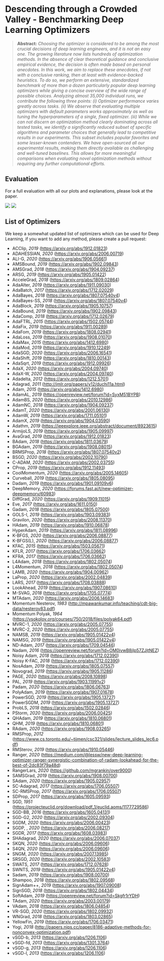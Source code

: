 # Descending through a Crowded Valley - Benchmarking Deep Learning Optimizers

> **Abstract:** *Choosing the optimizer is considered to be among the most crucial decisions of deep learning engineers, and it is not an easy one. The growing literature now lists hundreds of optimization methods. In the absence of clear theoretical guidance and conclusive empirical evidence, the decision is often made based on personal anecdotes. In this work, we aim to replace these anecdotes, if not with a conclusive ranking, then at least with evidence-backed heuristics. To do so, we perform an extensive, standardized benchmark of more than a dozen particularly popular deep learning optimizers while giving a concise overview of the wide range of possible choices. Analyzing almost 35,000 individual runs, we contribute the following three points: (i) Optimizer performance varies greatly across tasks. (ii) We observe that evaluating multiple optimizers with default parameters works approximately as well as tuning the hyperparameters of a single, fixed optimizer. (iii) While we can not discern an optimization method clearly dominating across all tested tasks, we identify a significantly reduced subset of specific algorithms and parameter choices that generally lead to competitive results in our experiments. This subset includes popular favorites and some lesser-known contenders. We have open-sourced all our experimental results, making them directly available as challenging and well-tuned baselines. This allows for more meaningful comparisons when evaluating novel optimization methods without requiring any further computational efforts.*


## Evaluation

For a full evaluation with all our plots and explanations, please look at the paper.

<img src = "https://i.imgur.com/WcEJ45F.png" >

<img src = "https://i.imgur.com/kE2yBdy.png" >

## List of Optimizers
We keep a somewhat updated list of optimizers which can be used for Deep Learning, if you want to add any method, please create a pull request:
* ACClip, *2019* (https://arxiv.org/abs/1912.01823)
* ADAHESSIAN, *2020* (https://arxiv.org/abs/2006.00719)
* ALI-G, *2020* (https://arxiv.org/abs/1906.05661)
* AMSBound, *2019* (https://arxiv.org/abs/1902.09843)
* AMSGrad, *2018* (https://arxiv.org/abs/1904.09237)
* ARSG, *2019* (https://arxiv.org/abs/1905.01422)
* AcceleGrad, *2018* (https://arxiv.org/abs/1809.02864)
* AdaAlter, *2019* (https://arxiv.org/abs/1911.09030)
* AdaBatch, *2017* (https://arxiv.org/abs/1712.02029)
* AdaBayes, *2018* (https://arxiv.org/abs/1807.07540v4)
* AdaBayes-SS, *2018* (https://arxiv.org/abs/1807.07540v4)
* AdaBlock, *2019* (https://arxiv.org/abs/1905.10757)
* AdaBound, *2019* (https://arxiv.org/abs/1902.09843)
* AdaComp, *2018* (https://arxiv.org/abs/1712.02679)
* AdaFTRL, *2015* (https://arxiv.org/abs/1502.05744)
* AdaFix, *2019* (https://arxiv.org/abs/1911.00289)
* AdaFom, *2019* (https://arxiv.org/abs/1808.02941)
* AdaLoss, *2019* (https://arxiv.org/abs/1908.01070)
* AdaMax, *2015* (https://arxiv.org/abs/1412.6980)
* AdaMod, *2019* (https://arxiv.org/abs/1910.12249)
* AdaSGD, *2020* (https://arxiv.org/abs/2006.16541)
* AdaShift, *2019* (https://arxiv.org/abs/1810.00143)
* AdaSqrt, *2019* (https://arxiv.org/abs/1912.09926)
* AdaX, *2020* (https://arxiv.org/abs/2004.09740)
* AdaX-W, *2020* (https://arxiv.org/abs/2004.09740)
* Adadelta, *2012* (https://arxiv.org/abs/1212.5701)
* Adagrad, *2011* (http://jmlr.org/papers/v12/duchi11a.html)
* Adam, *2015* (https://arxiv.org/abs/1412.6980)
* AdamAL, *2019* (https://openreview.net/forum?id=SyxM51BYPB)
* AdamBS, *2020* (https://arxiv.org/abs/2010.12986)
* AdamNC, *2018* (https://arxiv.org/abs/1904.09237)
* AdamT, *2020* (https://arxiv.org/abs/2001.06130)
* AdamW, *2019* (https://arxiv.org/abs/1711.05101)
* AdamX, *2019* (https://arxiv.org/abs/1904.03590)
* Adathm, *2019* (https://ieeexplore.ieee.org/abstract/document/8923615)
* ArmijoLS, *2019* (https://arxiv.org/abs/1905.09997)
* AvaGrad, *2019* (https://arxiv.org/abs/1912.01823)
* BAdam, *2018* (https://arxiv.org/abs/1811.03679)
* BGAdam, *2019* (https://arxiv.org/abs/1908.08015)
* BRMSProp, *2018* (https://arxiv.org/abs/1807.07540v2)
* BSGD, *2020* (https://arxiv.org/abs/2002.10790)
* C-ADAM, *2020* (https://arxiv.org/abs/2002.03755)
* CProp, *2019* (https://arxiv.org/abs/1912.11493)
* CoolMomentum, *2020* (https://arxiv.org/abs/2005.14605)
* Curveball, *2019* (https://arxiv.org/abs/1805.08095)
* Dadam, *2019* (https://arxiv.org/abs/1901.09109v6)
* DeepMemory, *2020* (https://forums.fast.ai/t/new-optimizer-deepmemory/60983)
* DiffGrad, *2020* (https://arxiv.org/abs/1909.11015)
* Eve, *2017* (https://arxiv.org/abs/1611.0150)
* Gadam, *2018* (https://arxiv.org/abs/1805.07500)
* GOLS-I, *2019* (https://arxiv.org/abs/1903.09383)
* Gravilon, *2020* (https://arxiv.org/abs/2008.11370)
* HAdam, *2019* (https://arxiv.org/abs/1910.06878)
* HyperAdam, *2019* (https://arxiv.org/abs/1811.08996)
* K-BFGS, *2020* (https://arxiv.org/abs/2006.08877)
* K-BFGS(L), *2020* (https://arxiv.org/abs/2006.08877)
* KFAC, *2015* (https://arxiv.org/abs/1503.05671)
* KFLR, *2017* (https://arxiv.org/abs/1706.03662)
* KFRA, *2017* (https://arxiv.org/abs/1706.03662)
* L4Adam, *2018* (https://arxiv.org/abs/1802.05074)
* L4Momentum, *2018* (https://arxiv.org/abs/1802.05074)
* LAMB, *2020* (https://arxiv.org/abs/1904.00962)
* LaProp, *2020* (https://arxiv.org/abs/2002.04839)
* LARS, *2017* (https://arxiv.org/abs/1708.03888)
* LookAhead, *2019* (https://arxiv.org/abs/1907.08610)
* M-SVAG, *2018* (https://arxiv.org/abs/1705.07774)
* MTAdam, *2020* (https://arxiv.org/abs/2006.14683)
* Momentum Nesterov, *1983* (http://mpawankumar.info/teaching/cdt-big-data/nesterov83.pdf)
* Momentum Polyak, *1964* (https://vsokolov.org/courses/750/2018/files/polyak64.pdf)
* MVRC-1, *2020* (https://arxiv.org/abs/2005.07755)
* MVRC-2, *2020* (https://arxiv.org/abs/2005.07755)
* NAMSB, *2019* (https://arxiv.org/abs/1905.01422v4)
* NAMSG, *2019* (https://arxiv.org/abs/1905.01422v4)
* ND-Adam, *2017* (https://arxiv.org/abs/1709.04546)
* Nadam, *2016* (https://openreview.net/forum?id=OM0jvwB8jIp57ZJjtNEZ)
* Noisy Adam, *2018* (https://arxiv.org/abs/1712.02390)
* Noisy K-FAC, *2018* (https://arxiv.org/abs/1712.02390)
* NosAdam, *2019* (https://arxiv.org/abs/1805.07557)
* Novograd, *2019* (https://arxiv.org/abs/1905.11286)
* PAGE, *2020* (https://arxiv.org/abs/2008.10898)
* PAL, *2019* (https://arxiv.org/abs/1903.11991v2)
* Padam, *2020* (https://arxiv.org/abs/1806.06763)
* PolyAdam, *2019* (https://arxiv.org/abs/1907.01678)
* PowerSGD, *2019* (https://arxiv.org/abs/1905.13727)
* PowerSGDM, *2019* (https://arxiv.org/abs/1905.13727)
* ProbLS, *2018* (https://arxiv.org/abs/1502.02846)
* PStorm, *2020* (https://arxiv.org/abs/2006.00425)
* QHAdam, *2019* (https://arxiv.org/abs/1810.06801)
* QHM, *2019* (https://arxiv.org/abs/1810.06801)
* RAdam, *2020* (https://arxiv.org/abs/1908.03265)
* RMSProp, *2012* (https://www.cs.toronto.edu/~tijmen/csc321/slides/lecture_slides_lec6.pdf)
* RMSterov, *2019* (https://arxiv.org/abs/1910.05446)
* Ranger, *2020* (https://medium.com/@lessw/new-deep-learning-optimizer-ranger-synergistic-combination-of-radam-lookahead-for-the-best-of-2dc83f79a48d)
* RangerLars, *2020* (https://github.com/mgrankin/over9000)
* SAMSGrad, *2019* (https://arxiv.org/abs/1908.00700)
* SAdam, *2020* (https://arxiv.org/abs/1905.02957)
* SC-Adagrad, *2017* (https://arxiv.org/abs/1706.05507)
* SC-RMSProp, *2017* (https://arxiv.org/abs/1706.05507)
* SDProp, *2017* (https://arxiv.org/abs/1605.09593)
* SGD, *1951* (https://projecteuclid.org/download/pdf_1/euclid.aoms/1177729586)
* SGD-BB, *2016* (https://arxiv.org/abs/1605.04131)
* SGD-G2, *2020* (https://arxiv.org/abs/2002.09304)
* SGDM, *2020* (https://arxiv.org/abs/2006.00423)
* SGDP, , *2020* (https://arxiv.org/abs/2006.08217)
* SGDR, *2017* (https://arxiv.org/abs/1608.03983)
* SHAdagrad, *2020* (https://arxiv.org/abs/2006.07037)
* SKQN, *2020* (https://arxiv.org/abs/2006.09606)
* S4QN, *2020* (https://arxiv.org/abs/2006.09606)
* SNGM, *2020* (https://arxiv.org/abs/2007.13985)
* SRSGD, *2020* (https://arxiv.org/abs/2002.10583)
* SWATS, *2017* (https://arxiv.org/abs/1712.07628)
* SWNTS, *2019* (https://arxiv.org/abs/1905.01422v4)
* Sadam, *2019* (https://arxiv.org/abs/1908.00700)
* Shampoo, *2018* (https://arxiv.org/abs/1802.09568)
* SignAdam++, *2019* (https://arxiv.org/abs/1907.09008)
* SignSGD, *2018* (https://arxiv.org/abs/1802.04434)
* SoftAdam, *2019* (https://openreview.net/forum?id=Skgfr1rYDH)
* TAdam, *2020* (https://arxiv.org/abs/2003.00179)
* VAdam, *2018* (https://arxiv.org/abs/1806.04854)
* VR-SGD, *2020* (https://arxiv.org/abs/1802.09932)
* WNGrad, *2018* (https://arxiv.org/abs/1803.02865)
* YellowFin, *2019* (https://arxiv.org/abs/1706.03471)
* Yogi, *2018* (http://papers.nips.cc/paper/8186-adaptive-methods-for-nonconvex-optimization.pdf)
* vSGD-b, *2013* (https://arxiv.org/abs/1206.1106)
* vSGD-fd, *2013* (https://arxiv.org/abs/1301.3764)
* vSGD-g, *2013* (https://arxiv.org/abs/1206.1106)
* vSGD-l, *2013* (https://arxiv.org/abs/1206.1106)    

